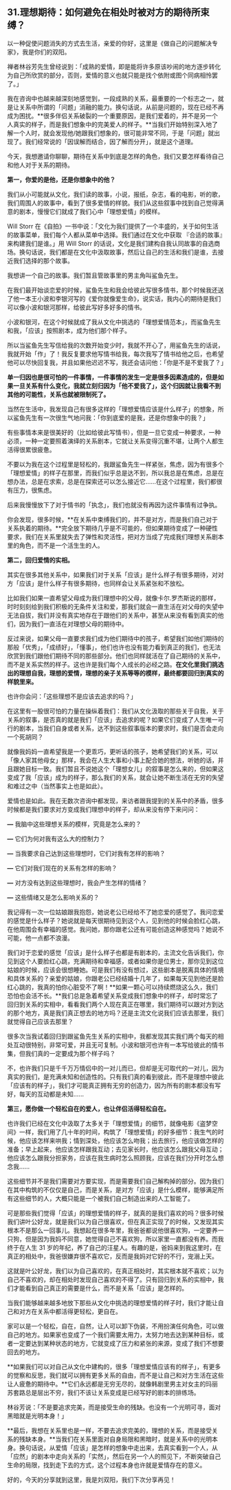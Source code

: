 ## 31.理想期待：如何避免在相处时被对方的期待所束缚？
以一种促使问题消失的方式去生活，亲爱的你好，这里是《做自己的问题解决专家》，我是你们的双阳。


禅者林谷芳先生曾经说到：「成熟的爱情，即是能将许多原该吵闹的地方逐步转化为自己所欣赏的部分，否则，爱情的意义也就只能是找个依附或图个同病相怜罢了。」


我在咨询中也越来越深刻地感觉到，一段成熟的关系，最重要的一个标志之一，就是让关系中所谓的「问题」消融的能力。换句话说，从前是问题的，现在已经不再成为困扰。**很多伴侣关系破裂的一个重要原因，是我们爱着的，并不是另一个人真实的样子，而是我们想象中的完美爱人的样子。**当我们开始特别深入地了解一个人时，就会发现他/她跟我们想象的，很可能非常不同，于是「问题」就出现了。我们经常说的「因误解而结合，因了解而分开」，就是这个道理。


今天，我想邀请你聊聊，期待在关系中到底是怎样的角色，我们又要怎样看待自己和他人对于关系的期待。


**第一，你爱的是他，还是你想象中的他？**


我们从小可能就从文化，我们读的故事，小说，报纸，杂志，看的电影，听的歌，我们周围人的故事中，看到了很多爱情的样貌。我们从这些叙事中找到自己觉得满意的剧本，慢慢它们就成了我们心中「理想爱情」的模样。


Will Storr 在《自拍》一书中说：「文化为我们提供了一个丰盛的，关于如何生活的故事菜单，我们每个人都从菜单中选择。我们通过在文化中获取 『合适的故事』来构建我们是谁。」用 Will Storr 的话说，文化是我们建构自我认同故事的自选商场。换句话说，我们都是在文化中汲取故事，然后让自己的生活和我们是谁，去接近我们选择的那个故事。


我想讲一个自己的故事。我们暂且管故事里的男主角叫鲨鱼先生。


在我们最开始谈恋爱的时候，鲨鱼先生和我会给彼此写很多情书，那个时候我还送了他一本王小波和李银河写的《爱你就像爱生命》，说实话，我内心的期待是我们可以像小波和银河那样，给彼此写好多好多的情书。


小波和银河，在这个时候就成了我从文化中挑选的「理想爱情范本」，而鲨鱼先生和我，「应该」按照剧本，成为他们那个样子。


所以当鲨鱼先生写信给我的次数开始变少时，我就不开心了，用鲨鱼先生的话说，我就开始「作」了！我反复要求他写情书给我，每次我写了情书给他之后，也希望他可以尽快回复我，并且如果他迟迟不写，我还会诘问他：「你是不是不爱我了？」


**单一归因也是很可怕的一件事情，一件事情的发生一定是很多因素造成的，但是如果一旦关系有什么变化，我就立刻归因为「他不爱我了」，这个归因就让我看不到其他的可能性，关系也就被限制死了。**


当然在生活中，我发现自己有很多这样的「理想爱情应该是什么样子」的想象，所以鲨鱼先生有一次很生气地问我：「你到底爱的是我，还是你想象中的我？」


有些事情本来是很美好的（比如给彼此写情书），但是一旦它变成一种要求，一种必须，一种一定要照着演绎的关系剧本，它就让关系变得沉重不堪，让两个人都生活得很累很疲惫。


不要以为我在这个过程里是轻松的，我跟鲨鱼先生一样紧张，焦虑，因为有很多个「理想爱情」的样子在那里，而我们似乎总是达不到，所以我总是在焦虑，总是在想办法，总是在求索，总是在探索还可以怎么接近它……在这个过程里，我们都很有压力，很焦虑。


后来我慢慢放下了对于情书的「执念」，我们也就没有再因为这件事情有过争执。


你会发现，很多时候，**在关系中束缚我们的，并不是对方，而是我们自己对于关系执着的期待。**完全放下期待几乎是不可能的，但如果期待变成了一种硬性要求，我们在关系里就失去了弹性和灵活性，把对方当成了完成我们理想关系剧本里的角色，而不是一个活生生的人。


**第二，回归爱情的实相。**


其实在很多其他关系中，如果我们对于关系「应该」是什么样子有很多期待，对对方「应该」是什么样子有很多期待，也同样会让关系紧张和不放松。


比如我们如果一直希望父母成为我们理想中的父母，就像卡尔.罗杰斯说的那样，时时刻刻给到我们积极的无条件关注和爱，那我们就会一直生活在对父母的失望中无法自拔，我们并没有真实地存在于跟他们的关系中，甚至从来没有看到真实的他们，因为我们一直活在对理想父母的期待中。


反过来说，如果父母一直要求我们成为他们期待中的孩子，希望我们如他们期待的那般「优秀」，「成绩好」，「懂事」，他们也许也没有能力看到真正的我们，也无法欣赏到我们跟他们期待不同的那些部分。他们也同样就活在了自己期待的关系中，而不是关系实然的样子。这也许是我们每个人成长的必经之路。**在文化里我们挑选出的理想自我，理想的爱情，理想的亲子关系等等的模样，最终都要回归到真实的样貌里来。**


也许你会问：「这些理想不是应该去追求的吗？」


在这里有一股很可怕的力量在操纵着我们：我们从文化汲取的那些关于自我，关于关系的叙事，是否真的就是我们「应该」去追求的呢？如果它们变成了人生唯一可行的剧本，当我们自身或者关系，达不到这些叙事版本的要求时，我们是否会走向一个死胡同？


就像我妈妈一直希望我是一个更乖巧，更听话的孩子，她希望我们的关系，可以「像人家其他母女」那样，我会在人生大事和小事上配合她的想法，听她的话，并且跟她目标一致。我们暂且不说她这个「理想女儿」的叙事是怎么来的，但如果这变成了我「应该」成为的样子，那么我们的关系，就会让她不断生活在无穷的失望和难过之中（当然事实上也是如此）。


爱情也是如此。我在无数次咨询中都发现，来访者跟我提到的关系中的矛盾，很多时候都是我们要求对方变成我们理想中的样子，却从来没有停下来问问：


**—** 我脑中这些理想关系的模样，究竟是怎么来的？


**—** 它们为何对我有这么大的控制力？


**—** 当我要求自己达到这些理想时，它们对我有怎样的影响？


**—** 它们对我们现在的关系有怎样的影响？


**—** 对方没有达到这些理想时，我会产生怎样的情绪？


**—** 这些情绪又是怎么影响关系的？


我记得有一次一位姑娘跟我抱怨，她说老公已经给不了她恋爱的感觉了。我问恋爱的感觉是什么样子？她说就是每天很期待见到这个人，见到他的时候会脸红心跳，在他周围会有幸福的感觉。我问她，那你跟老公还有可能创造这种感觉吗？她说不可能，他一点都不浪漫。


我们对于恋爱的感觉「应该」是什么样子也都是有剧本的，主流文化告诉我们，你见到这个人要脸红心跳，充满期待和幸福感，或者如果你是位男士，那你见到这位姑娘的时候，应该会很想睡她。可是我们有没有想过，这些剧本是脱离具体的情境和具体关系的？亲爱的姑娘，你跟老公已经结婚十几年了，如果每天见到他还是脸红心跳的，我真的怕你心脏受不了啊！**如果一颗心可以持续燃烧这么久，我们恐怕也会活不长。**我们总是急着希望关系变成我们想象中的样子，却时常忘了回归到关系的实相中，看看我们两个人现在真正在哪里，我们期待可以跟对方到达的那个地方，真是我们真正想去的地方吗？还是主流文化说我们应该去那里，我们就觉得自己应该去那里？


很多次当我试着回归到跟鲨鱼先生关系的实相中，我都发现其实我们两个每天的相处互动很特别，非常可爱，并且无可复制。小波和银河也许有一本写给彼此的情书集，但我们真的一定要成为那个样子吗？


不，也许我们只是千千万万情侣中的一对儿而已，但却是无可取代的一对儿，因为真实的我们，是充满未知和创造性的。只有我们真的看到彼此，而不是理想中彼此「应该有的样子」，我们才可能真正拥有无穷的创造力，因为所有的剧本都没有写好，每天的互动都是未知......


**第三，愿你做一个轻松自在的爱人，也让伴侣活得轻松自在。**


也许我们已经在文化中汲取了太多关于「理想爱情」的细节，就像电影《盗梦空间》一样，我们用了几十年的时间，构筑了「理想爱情」的好多细节：我生气的时候，他应该怎样来哄我；情到深处，他应该怎么吻我；出去旅行，他应该做怎样的准备；早上起来，他应该怎样跟我互动；去见家长时，他应该怎么跟我父母互动；他应该怎么跟我分担家务，应该在我生病时怎么照顾我，应该在我们分开时怎么想念我……


这些细节并不是我们需要对方要实现，而是需要我们自己解构掉的部分。因为我们在其中构筑的不仅仅是自己，而是关系，是对方「应该」是什么模样，能够满足所有这些细节的人，大概只能是一个被我们自己制造出来的人工智能了。


可是那些我们觉得「应该」的理想爱情的样子，就真的是我们喜欢的吗？很多时候我们讲叶公好龙，就是我们以为自己很喜欢，但在真正实现了的时候，又发现其实根本不是那么一回事儿。我想起在很多年里，我爸爸都说他很喜欢狗，一定要养一只狗，但是因为我妈不同意，她觉得自己不喜欢狗，所以家里一直都没有养。而我终于在人生 31 岁的年纪，养了自己的汪星人。有趣的是，爸妈来到我这里时，在真正的相处中，我爸很嫌弃很不喜欢它，反而是我妈对它好的不行，宠溺上天。


这就是叶公好龙，我们以为自己喜欢的，在真正相处时，其实根本就不喜欢；以为自己不喜欢的，却在相处时发现自己喜欢的不得了。只有回归到关系的实相中，我们才能看到自己真正的需要是什么，而不是关系「应该」是怎样的。


当我们能够越来越多地放下那些从文化中挑选的理想爱情的样子时，我们才能让自己和对方在关系中都活得更轻松，更自在。


家可以是一个轻松，自在，自然，让人可以卸下伪装，不用扮演任何角色，可以做自己的地方。如果家也变成了一个我们需要太用力，太努力地去达到某种目标，或者一定要达到某种状态的地方，它就变成了压力和紧张的来源，变成了我们不想要回去的地方。


**如果我们可以对自己从文化中建构的，很多「理想爱情应该有的样子」，有更多的觉察和反思，我们就可以拥有更多关系的自由，而不是让自己和对方生活在这些让人疲惫的期待中。**它们永远都是无穷无尽的，就像韩剧里男主对女主的玛丽苏套路总是层出不穷，我们不该让关系变成是已经写好的剧本的排练场。


林谷芳说：「不是要追求完美，而是接受生命的残缺。也没有一个光明可寻，面对黑暗就是光明本身！」


**最后，我想在关系里也是一样，不要去追求完美的，理想的关系，而是接受关系的残缺本身。**当我们在关系里面对自身局限和黑暗时，就是关系中的光明本身。换句话说，从爱情「应该」是怎样的想象中走出来，去真实看到一个人，从「应然」的剧本中走向关系的「实然」，然后在另一个人的照见下，不断突破自己生命的局限，找到走下去的方式，这个过程本身也许就是爱情存在的意义。


好的，今天的分享就到这里，我是刘双阳，我们下次分享再见！

